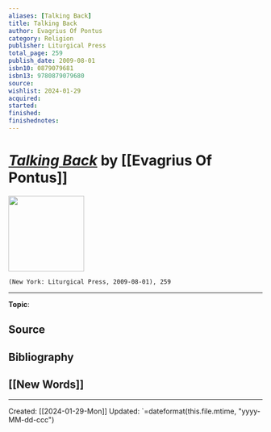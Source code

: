 ```yaml
---
aliases: [Talking Back]
title: Talking Back
author: Evagrius Of Pontus
category: Religion
publisher: Liturgical Press
total_page: 259
publish_date: 2009-08-01
isbn10: 0879079681
isbn13: 9780879079680
source: 
wishlist: 2024-01-29
acquired: 
started: 
finished: 
finishednotes: 
---
```

# *[Talking Back]()* by [[Evagrius Of Pontus]]

<img src="http://books.google.com/books/content?id=mZJ0DQAAQBAJ&printsec=frontcover&img=1&zoom=1&edge=curl&source=gbs_api" width=150>

`(New York: Liturgical Press, 2009-08-01), 259`



--- 
**Topic**: 

**Source**
- 

**Bibliography**
- 
 
**[[New Words]]**
- 

---
Created: [[2024-01-29-Mon]]
Updated: `=dateformat(this.file.mtime, "yyyy-MM-dd-ccc")